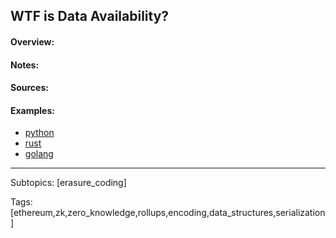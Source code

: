 ## WTF is Data Availability?


#### Overview:


#### Notes:


#### Sources:


#### Examples:
- [python](./is_data_availability/erasure_coding/python)
- [rust](./is_data_availability/erasure_coding/rust)
- [golang](./is_data_availability/erasure_coding/go)

<hr>
Subtopics: [erasure_coding]

Tags: [ethereum,zk,zero_knowledge,rollups,encoding,data_structures,serialization]

